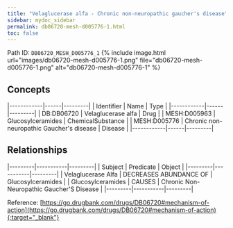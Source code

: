 ```yaml
---
title: "Velaglucerase alfa - Chronic non-neuropathic gaucher's disease"
sidebar: mydoc_sidebar
permalink: db06720-mesh-d005776-1.html
toc: false 
---
```



Path ID: `DB06720_MESH_D005776_1`
{% include image.html url="images/db06720-mesh-d005776-1.png" file="db06720-mesh-d005776-1.png" alt="db06720-mesh-d005776-1" %}

## Concepts

|------------|------|---------|
| Identifier | Name | Type    |
|------------|------|---------|
| DB:DB06720 | Velaglucerase alfa | Drug |
| MESH:D005963 | Glucosylceramides | ChemicalSubstance |
| MESH:D005776 | Chronic non-neuropathic Gaucher's disease | Disease |
|------------|------|---------|

## Relationships

|---------|-----------|---------|
| Subject | Predicate | Object  |
|---------|-----------|---------|
| Velaglucerase Alfa | DECREASES ABUNDANCE OF | Glucosylceramides |
| Glucosylceramides | CAUSES | Chronic Non-Neuropathic Gaucher'S Disease |
|---------|-----------|---------|

Reference: [https://go.drugbank.com/drugs/DB06720#mechanism-of-action](https://go.drugbank.com/drugs/DB06720#mechanism-of-action){:target="_blank"}